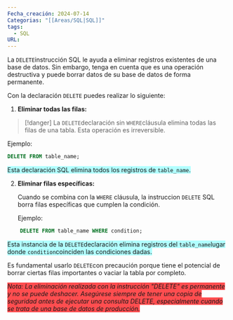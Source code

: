 ```yaml
---
Fecha_creación: 2024-07-14
Categorias: "[[Areas/SQL|SQL]]"
tags:
  - SQL
URL:
---
```


La `DELETE`instrucción SQL le ayuda a eliminar registros existentes de una base de datos. Sin embargo, tenga en cuenta que es una operación destructiva y puede borrar datos de su base de datos de forma permanente.

Con la declaración `DELETE` puedes realizar lo siguiente:

1. **Eliminar todas las filas:**
    
> [!danger] La `DELETE`declaración sin `WHERE`cláusula elimina todas las filas de una tabla. Esta operación es irreversible.


Ejemplo:
```sql
DELETE FROM table_name;
```

<span style="background:#b1ffff">Esta declaración SQL elimina todos los registros de `table_name`.</span>
    
2. **Eliminar filas específicas:**
    
    Cuando se combina con la `WHERE` cláusula, la instruccion `DELETE` SQL borra filas específicas que cumplen la condición.
    
    Ejemplo:
    
```sql
    DELETE FROM table_name WHERE condition;
```
    
<span style="background:#b1ffff">Esta instancia de la `DELETE`declaración elimina registros del `table_name`lugar donde `condition`coinciden las condiciones dadas.</span>
    

Es fundamental usarlo `DELETE`con precaución porque tiene el potencial de borrar ciertas filas importantes o vaciar la tabla por completo.

<span style="background:#ff4d4f">_Nota: La eliminación realizada con la instrucción "DELETE" es permanente y no se puede deshacer. Asegúrese siempre de tener una copia de seguridad antes de ejecutar una consulta DELETE, especialmente cuando se trata de una base de datos de producción._</span>

